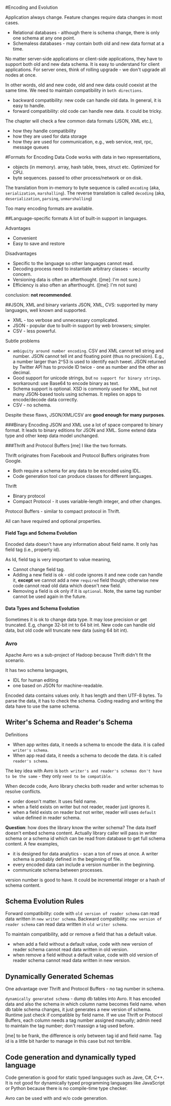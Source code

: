 #Encoding and Evolution

Application always change. Feature changes require data changes in most cases.

* Relational databases - although there is schema change, there is only one schema at any one point.
* Schemaless databases - may contain both old and new data format at a time.

No matter server-side applications or client-side applications, they have to support both old and new data schema. It is easy to understand for client applications. For server ones, think of rolling upgrade - we don't upgrade all nodes at once.

In other words, old and new code, old and new data could coexist at the same time. We need to maintain compatibility in ``both directions``.
* backward compatibility: new code can handle old data. In general, it is easy to handle.
* forward compatibility: old code can handle new data. it could be tricky.

The chapter will check a few common data formats (JSON, XML etc.),
* how they handle compatibility
* how they are used for data storage
* how they are used for communication, e.g., web service, rest, rpc, message queues

#Formats for Encoding Data
Code works with data in two representations,
* objects (in memory). array, hash table, trees, struct etc. Optimized for CPU.
* byte sequences. passed to other process/network or on disk. 

The translation from in-memory to byte sequence is called ``encoding`` (aka, ``serialization``, ``marshalling``).  The reverse translation is called ``decoding`` (aka, ``deserialization``, ``parsing``, ``unmarshalling``)

Too many encoding formats are available.

##Language-specific formats
A lot of built-in support in languages.

Advantages
* Convenient
* Easy to save and restore

Disadvantages
* Specific to the language so other languages cannot read.
* Decoding process need to instantiate arbitrary classes - security concern.
* Versioning data is often an afterthought. ([me]: I'm not sure.)
* Efficiency is also often an afterthought. ([me]: I'm not sure)

conclusion: **not recommended**.

##JSON, XML and binary variants
JSON, XML, CVS: supported by many languages, well known and supported.
* XML - too verbose and unnecessary complicated.
* JSON - popular due to built-in support by web browsers; simpler.
* CSV - less powerful.

Subtle problems
* ``ambiguity around number encoding``. CSV and XML cannot tell string and number. JSON cannot tell int and floating point (thus no precision). E.g., a number larger than 2^53 is used to identify each tweet. JSON returned by Twitter API has to provide ID twice - one as number and the other as decimal.
* Good support for unicode strings, but ``no support for binary strings``. workaround: use Base64 to encode binary as text.
* Schema support is optional. XSD is commonly used for XML, but not many JSON-based tools using schemas. It replies on apps to encode/decode data correctly.
* CSV - no schema.

Despite these flaws, JSON/XML/CSV are **good enough for many purposes**.

###Binary Encoding
JSON and XML use a lot of space compared to binary format. It leads to binary editions for JSON and XML. Some extend data type and other keep data model unchanged.

###Thrift and Protocol Buffers
[me] I like the two formats. 

Thrift originates from Facebook and Protocol Buffers originates from Google.
* Both require a schema for any data to be encoded using IDL.
* Code generation tool can produce classes for different languages.

Thrift
* Binary protocol
* Compact Protocol - it uses variable-length integer, and other changes.

Protocol Buffers - similar to compact protocol in Thrift.

All can have required and optional properties.

#### Field Tags and Schema Evolution
Encoded data doesn't have any information about field name. It only has field tag (i.e., property id). 

As Id, field tag is very important to value meaning,
* Cannot change field tag.
* Adding a new field is ok - old code ignores it and new code can handle it, **except** we cannot add a new ``required`` field though; otherwise new code cannot read old data which doesn't new field.
* Removing a field is ok only if it is ``optional``. Note, the same tag number cannot be used again in the future.

#### Data Types and Schema Evolution
Sometimes it is ok to change data type. It may lose precision or get truncated. E.g, change 32-bit int to 64 bit int. New code can handle old data, but old code will truncate new data (using 64 bit int).

### Avro
Apache Avro ws a sub-project of Hadoop because Thrift didn't fit the scenario.

It has two schema languages,
* IDL for human editing
* one based on JSON for machine-readable.

Encoded data contains values only. It has length and then UTF-8 bytes. To parse the data, it has to check the schema. Coding reading and writing the data have to use the same schema.

## Writer's Schema and Reader's Schema
Definitions
* When app writes data, it needs a schema to encode the data. it is called ``writer's schema``.
* When app read data, it needs a schema to decode the data. it is called ``reader's schema``.

The key idea with Avro is ``both writer's and reader's schemas don't have to be the same`` - they only ``need to be compatible``.

When decode code, Avro library checks both reader and writer schemas to resolve conflicts.
* order doesn't matter. It uses field name.
* when a field exists on writer but not reader, reader just ignores it.
* when a field exists on reader but not writer, reader will uses ``default`` value defined in reader schema.

 **Question**: how does the library know the writer schema? The data itself doesn't embed schema content. Actually library caller will pass in writer schema or a schema id which can be read from database to get full schema content. A few examples,
 * it is designed for data analytics - scan a ton of rows at once. A writer schema is probably defined in the beginning of file.
 * every encoded data can include a version number in the beginning.
* communicate schema between processes.

version number is good to have. It could be incremental integer or a hash of schema content.

## Schema Evolution Rules
Forward compatibility: code with ``old version of reader schema`` can read data written in ``new writer schema``.
Backward compatibility:  ``new version of reader schema`` can read data written in ``old writer schema``.

To maintain compatibility, add or remove a field that has a default value.
* when add a field without a default value, code with new version of reader schema cannot read data written in old version.
* when remove a field without a default value, code with old version of reader schema cannot read data written in new version.

## Dynamically Generated Schemas
One advantage over Thrift and Protocol Buffers - no tag number in schema.

``dynamically generated schema`` - dump db tables into Avro. It has encoded data and also the schema in which column name becomes field name. when db table schema changes, it just generates a new version of schema. Runtime just check if compatible by field name. If we use Thrift or Protocol Buffers, each column needs a tag number assigned manually; admin need to maintain the tag number; don't reassign a tag used before.

[me] to be frank, the difference is only between tag id and field name. Tag id is a little bit harder to manage in this case but not terrible.

## Code generation and dynamically typed language
Code generation is good for static typed languages such as Jave, C#, C++. It is not good for dynamically typed programming languages like JavaScript or Python because there is no compile-time type checker.

Avro can be used with and w/o code generation.


